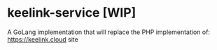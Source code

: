 # keelink-service [WIP]
A GoLang implementation that will replace the PHP implementation of: https://keelink.cloud site

